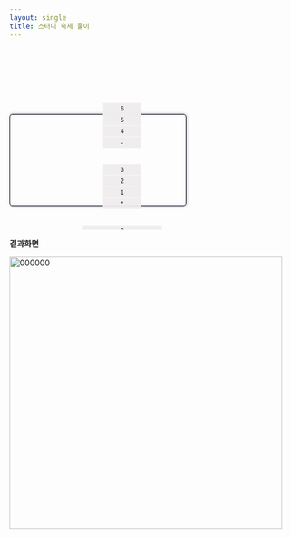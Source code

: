 ```yaml
---
layout: single
title: 스터디 숙제 풀이
---
```


<pre>
  <code>
     <style>
        .calculator {
            width: 310px;
            height: 160px;
            border: 1px solid black;
            border-radius: 5px;
            box-shadow: 0 0 5px rgba(28, 25, 114, 0.5);
            display: flex;
            flex-direction: column;
            justify-content: center;
            align-items: center;
        }

        .display {
            box-shadow: 0 0 3px rgba(40, 40, 40, 0.2);
            border-radius: 3px;
            width: 280px;
            height: 20px;
            line-height: 20px;
            padding: 3px;
            text-align: right;
            background: rgb(222, 218, 218);
            margin-bottom: 3px;
        }

        .buttons button {
            width: 67px;
            height: 20px;
            font-size: 10px;
            padding: 5px;
            line-height: 1px;
            background-color: rgba(239, 236, 236, 0.95);
            border: 1px solid rgba(255, 255, 255, 0.3);
        }
    </style>
</head>
</code>
</pre>

<pre>
  <code>
    <div class="calculator">
        <div class="display">0</div>
        <div class="buttons">
            <button>7</button>
            <button>8</button>
            <button>9</button>
            <button>+</button>
        </div>
        <div class="buttons">
            <button>6</button>
            <button>5</button>
            <button>4</button>
            <button>-</button>
        </div>
        <div class="buttons">
            <button>3</button>
            <button>2</button>
            <button>1</button>
            <button>*</button>
        </div>
        <div class="buttons">
            <button style="width: 140px;">0</button>
            <button>.</button>
            <button>/</button>
        </div>
        <div class="buttons">
        <button style="width: 285px;">=</button>
        </div>
    </div>
</body>
  </code>
</pre>
<body>

<b>결과화면</b>

<img width="481" alt="000000" src="https://github.com/sonryun/sonryun.github.io/assets/160820033/a4876784-68d8-4f3f-97b3-8c305a5c39f4">


